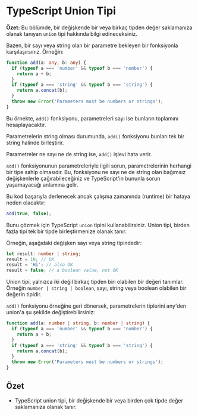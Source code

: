 # TypeScript Union Tipi

**Özet:** Bu bölümde, bir değişkende bir veya birkaç tipden değer saklamanıza olanak tanıyan `union` tipi hakkında bilgi edineceksiniz.

Bazen, bir sayı veya string olan bir parametre bekleyen bir fonksiyonla karşılaşırsınız. Örneğin:

```ts
function add(a: any, b: any) {
  if (typeof a === 'number' && typeof b === 'number') {
    return a + b;
  }
  if (typeof a === 'string' && typeof b === 'string') {
    return a.concat(b);
  }
  throw new Error('Parameters must be numbers or strings');
}
```

Bu örnekte, `add()` fonksiyonu, parametreleri sayı ise bunların toplamını hesaplayacaktır.

Parametrelerin string olması durumunda, `add()` fonksiyonu bunları tek bir string halinde birleştirir.

Parametreler ne sayı ne de string ise, `add()` işlevi hata verir.

`add()` fonksiyonunun parametreleriyle ilgili sorun, parametrelerinin herhangi bir tipe sahip olmasıdır. Bu, fonksiyonu ne sayı ne de string olan bağımsız değişkenlerle çağırabileceğiniz ve TypeScript'in bununla sorun yaşamayacağı anlamına gelir.

Bu kod başarıyla derlenecek ancak çalışma zamanında (runtime) bir hataya neden olacaktır:

```ts
add(true, false);
```

Bunu çözmek için TypeScript `union` tipini kullanabilirsiniz. Union tipi, birden fazla tipi tek bir tipde birleştirmenize olanak tanır.

Örneğin, aşağıdaki değişken sayı veya string tipindedir:

```ts
let result: number | string;
result = 10; // OK
result = 'Hi'; // also OK
result = false; // a boolean value, not OK
```

Union tipi, yalnızca iki değil birkaç tipden biri olabilen bir değeri tanımlar. Örneğin `number | string | boolean`, sayı, string veya boolean olabilen bir değerin tipidir.

`add()` fonksiyonu örneğine geri dönersek, parametrelerin tiplerini any'den union'a şu şekilde değiştirebilirsiniz:

```ts
function add(a: number | string, b: number | string) {
  if (typeof a === 'number' && typeof b === 'number') {
    return a + b;
  }
  if (typeof a === 'string' && typeof b === 'string') {
    return a.concat(b);
  }
  throw new Error('Parameters must be numbers or strings');
}
```

## Özet

- TypeScript union tipi, bir değişkende bir veya birden çok tipde değer saklamanıza olanak tanır.
